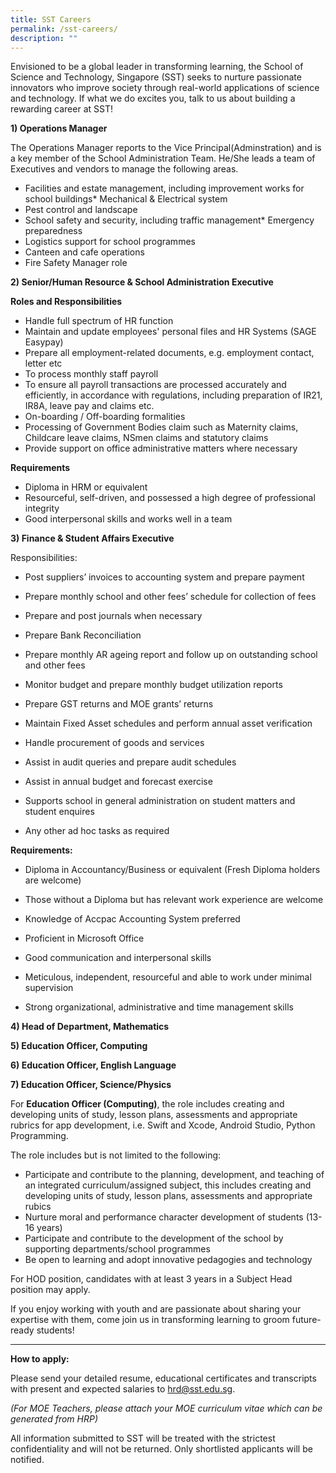 ```yaml
---
title: SST Careers
permalink: /sst-careers/
description: ""
---
```

Envisioned to be a global leader in transforming learning, the School of Science and Technology, Singapore (SST) seeks to nurture passionate innovators who improve society through real-world applications of science and technology. If what we do excites you, talk to us about building a rewarding career at SST!

**1) Operations Manager**

The Operations Manager reports to the Vice Principal(Adminstration) and is a key member of the School Administration Team. He/She leads a team of Executives and vendors to manage the following areas.

*   Facilities and estate management, including improvement works for school buildings*   Mechanical & Electrical system
*   Pest control and landscape
*   School safety and security, including traffic management*   Emergency preparedness
*   Logistics support for school programmes
*   Canteen and cafe operations
*   Fire Safety Manager role
    

**2) Senior/Human Resource & School Administration Executive**

**Roles and Responsibilities**

*   Handle full spectrum of HR function
*   Maintain and update employees' personal files and HR Systems (SAGE Easypay)
*   Prepare all employment-related documents, e.g. employment contact, letter etc  
*   To process monthly staff payroll
*   To ensure all payroll transactions are processed accurately and efficiently, in accordance with regulations, including preparation of IR21, IR8A, leave pay and claims etc.
*   On-boarding / Off-boarding formalities
*   Processing of Government Bodies claim such as Maternity claims, Childcare leave claims, NSmen claims and statutory claims
*   Provide support on office administrative matters where necessary

**Requirements**

*   Diploma in HRM or equivalent
*   Resourceful, self-driven, and possessed a high degree of professional integrity
*   Good interpersonal skills and works well in a team

**3) Finance & Student Affairs Executive**

Responsibilities:

*   Post suppliers’ invoices to accounting system and prepare payment
    
*   Prepare monthly school and other fees’ schedule for collection of fees
    
*   Prepare and post journals when necessary
    
*   Prepare Bank Reconciliation
    
*   Prepare monthly AR ageing report and follow up on outstanding school and other fees
    
*   Monitor budget and prepare monthly budget utilization reports
    
*   Prepare GST returns and MOE grants’ returns
    
*   Maintain Fixed Asset schedules and perform annual asset verification
    
*   Handle procurement of goods and services
    
*   Assist in audit queries and prepare audit schedules
    
*   Assist in annual budget and forecast exercise
    
*   Supports school in general administration on student matters and student enquires
*   Any other ad hoc tasks as required
    

**Requirements:**

*   Diploma in Accountancy/Business or equivalent (Fresh Diploma holders are welcome)
    
*   Those without a Diploma but has relevant work experience are welcome
    
*   Knowledge of Accpac Accounting System preferred  
    
*   Proficient in Microsoft Office
    
*   Good communication and interpersonal skills
    
*   Meticulous, independent, resourceful and able to work under minimal supervision
    
*   Strong organizational, administrative and time management skills


**4) Head of Department, Mathematics**

**5) Education Officer, Computing**

**6) Education Officer, English Language**

**7) Education Officer, Science/Physics**

For **Education Officer (Computing)**, the role includes creating and developing units of study, lesson plans, assessments and appropriate rubrics for app development, i.e. Swift and Xcode, Android Studio, Python Programming.

The role includes but is not limited to the following:

*   Participate and contribute to the planning, development, and teaching of an integrated curriculum/assigned subject, this includes creating and developing units of study, lesson plans, assessments and appropriate rubics
*   Nurture moral and performance character development of students (13-16 years)
*   Participate and contribute to the development of the school by supporting departments/school programmes
*   Be open to learning and adopt innovative pedagogies and technology

For HOD position, candidates with at least 3 years in a Subject Head position may apply.

If you enjoy working with youth and are passionate about sharing your expertise with them, come join us in transforming learning to groom future-ready students!

* * *

**How to apply:**

Please send your detailed resume, educational certificates and transcripts with present and expected salaries to [hrd@sst.edu.sg](mailto:hrd@sst.edu.sg).

_(For MOE Teachers, please attach your MOE curriculum vitae which can be generated from HRP)_

All information submitted to SST will be treated with the strictest confidentiality and will not be returned. Only shortlisted applicants will be notified.